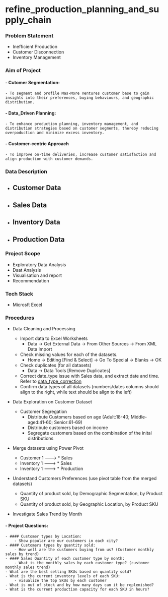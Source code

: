 # refine_production_planning_and_supply_chain

### Problem Statement

- Inefficient Production
- Customer Disconnection
- Inventory Management

### Aim of Project

#### - Cutomer Segmentation:
    - To segment and profile Mas-More Ventures customer base to gain insights into their preferences, buying behaviours, and geographic distribution.
#### - Data_Driven Planning:
    - To enhance production planning, inventory management, and distribution strategies based on customer segments, thereby reducing overpoduction and minimize excess inventory.
#### - Customer-centric Approach
    - To improve on-time deliveries, increase customer satisfaction and align production with customer demands.

### Data Description

- Customer Data
    - 
- Sales Data
    -
- Inventory Data
    -
- Production Data
    -

### Project Scope

- Exploratory Data Analysis
- Daat Analysis
- Visualisation and report
- Recommendation 

### Tech Stack

- Microsft Excel

### Procedures

- Data Cleaning and Processing
    - Import data to Excel Worksheets 
        - Data -> Get External Data -> From Other Sources -> From XML Data Import
    - Check missing values for each of the datasets.
        - Home -> Editing [Find & Select] -> Go To Special -> Blanks -> OK
    - Check duplicates (for all datasets)
        - Data -> Data Tools [Remove Duplicates]
    - Correct date_type issue with Sales data, and extract date and time. Refer to [data_type_correction](/working_dir/date_type_correction.ipynb)
    - Confirm data types of all datasets (numbers/dates columns should align to the right, while text should be align to the left)

- Data Exploration on Customer Dataset
    - Customer Segregation
        - Distribute Customers based on age (Adult:18-40; Middle-aged:41-60; Senior:61-69)
        - Distribute customers based on income
        - Segregate customers based on the combination of the inital distributions 

- Merge datasets using Power Pivot
    - Customer 1 ---> * Sales
    - Inventory 1 ---> * Sales
    - Inventory 1 ---> * Production

- Understand Customers Preferences (use pivot table from the merged datasets)
    - Quantity of product sold, by Demographic Segmentation, by Product SKU
    - Quantity of product sold, by Geographic Location, by Product SKU
- Investigate Sales Trend by Month

#### - Project Questions:
    - #### Customer types by Location:
        - Show popular are our customers in each city? 
    - #### Customers types by quantity sold: 
        - How well are the customers buying from us? (Customer monthly sales by trend)
    - #### Sales Quantity of each customer type by month:
        - What is the monthly sales by each customer type? (customer monthly sales trend)
    - What are the best selling SKUs based on quantity sold?
    - What is the current inventory levels of each SKU:
        - visualize the top SKUs by each customer
    - What is out of stock and by how many days can it be replenished?
    - What is the current production capacity for each SKU in hours?